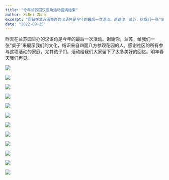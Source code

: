 ```yaml
---
title: "今年兰苏园汉语角活动圆满结束"
author: XiBei Zhao
excerpt: "周日在兰苏园举办的汉语角是今年的最后一次活动。谢谢你，兰苏，给我们一张“桌子”来展示我们的文化，结识来自四面八方参观花园的人。感谢社区的所有参与这项活动的家庭，尤其孩子们。活动给我们大家留下了太多美好的回忆。明年春天我们再见。"
date: "2022-09-25"
---
```


昨天在兰苏园举办的汉语角是今年的最后一次活动。谢谢你，兰苏，给我们一张“桌子”来展示我们的文化，结识来自四面八方参观花园的人。感谢社区的所有参与这项活动的家庭，尤其孩子们。活动给我们大家留下了太多美好的回忆。明年春天我们再见。

![](https://res.cloudinary.com/dhngj18do/image/upload/f_auto,q_auto/v1/images/309361860_1782784682094091_1355991551559851465_n)

![](https://res.cloudinary.com/dhngj18do/image/upload/f_auto,q_auto/v1/images/307847324_1782785798760646_162458957014854951_n)

![](https://res.cloudinary.com/dhngj18do/image/upload/f_auto,q_auto/v1/images/308127115_1782784612094098_990994695982256803_n)

![](https://res.cloudinary.com/dhngj18do/image/upload/f_auto,q_auto/v1/images/307534728_1782784902094069_6856584091285139567_n)

![](https://res.cloudinary.com/dhngj18do/image/upload/f_auto,q_auto/v1/images/308640917_1782793832093176_488989143795799163_n)

![](https://res.cloudinary.com/dhngj18do/image/upload/f_auto,q_auto/v1/images/307917600_1782784708760755_8670001137465366732_n)

![](https://res.cloudinary.com/dhngj18do/image/upload/f_auto,q_auto/v1/images/307689135_1782784735427419_1194409469084595185_n)

![](https://res.cloudinary.com/dhngj18do/image/upload/f_auto,q_auto/v1/images/309391333_1782784652094094_8868568539553849322_n)

![](https://res.cloudinary.com/dhngj18do/image/upload/f_auto,q_auto/v1/images/307699493_1782784748760751_7147037768459802481_n)

![](https://res.cloudinary.com/dhngj18do/image/upload/f_auto,q_auto/v1/images/308515320_1782784932094066_822044870480874225_n)

![](https://res.cloudinary.com/dhngj18do/image/upload/f_auto,q_auto/v1/images/308116540_1782785812093978_4037720069408272400_n)

![](https://res.cloudinary.com/dhngj18do/image/upload/f_auto,q_auto/v1/images/308608764_1782785748760651_448483541240162384_n)
